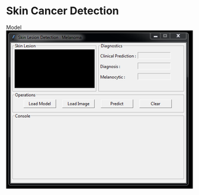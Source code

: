 # Skin Cancer Detection
Model
<img src ="https://github.com/Basit-Ansaari/Melanoma_Detection/blob/main/Capture1.PNG">
